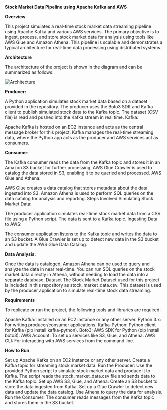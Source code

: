 **Stock Market Data Pipeline using Apache Kafka and AWS**

**Overview**

This project simulates a real-time stock market data streaming pipeline using Apache Kafka and various AWS services. The primary objective is to ingest, process, and store stock market data for analysis using tools like AWS Glue and Amazon Athena. This pipeline is scalable and demonstrates a typical architecture for real-time data processing using distributed systems.

**Architecture**

The architecture of the project is shown in the diagram and can be summarized as follows:

![Architecture](https://github.com/user-attachments/assets/233a9c2d-9fc2-475c-b056-3f090dc719bc)


**Producer:**

A Python application simulates stock market data based on a dataset provided in the repository.
The producer uses the Boto3 SDK and Kafka client to publish simulated stock data to the Kafka topic.
The dataset (CSV file) is read and pushed into the Kafka stream in real time.
Kafka:

Apache Kafka is hosted on an EC2 instance and acts as the central message broker for this project.
Kafka manages the real-time streaming data, where the Python app acts as the producer and AWS services act as consumers.

**Consumer:**

The Kafka consumer reads the data from the Kafka topic and stores it in an Amazon S3 bucket for further processing.
AWS Glue Crawler is used to catalog the data stored in S3, enabling it to be queried and processed.
AWS Glue and Athena:

AWS Glue creates a data catalog that stores metadata about the data ingested into S3.
Amazon Athena is used to perform SQL queries on the data catalog for analysis and reporting.
Steps Involved
Simulating Stock Market Data:

The producer application simulates real-time stock market data from a CSV file using a Python script.
The data is sent to a Kafka topic.
Ingesting Data to AWS:

The consumer application listens to the Kafka topic and writes the data to an S3 bucket.
A Glue Crawler is set up to detect new data in the S3 bucket and update the AWS Glue Data Catalog.

**Data Analysis:**

Once the data is cataloged, Amazon Athena can be used to query and analyze the data in near real-time.
You can run SQL queries on the stock market data directly in Athena, without needing to load the data into a separate database.
Dataset
The Stock Market Dataset used for this project is included in this repository as stock_market_data.csv. This dataset is used by the producer application to simulate real-time stock data streaming.

**Requirements**

To replicate or run the project, the following tools and libraries are required:

Apache Kafka: Installed on an EC2 instance or any other server.
Python 3.x: For writing producer/consumer applications.
Kafka-Python: Python client for Kafka (pip install kafka-python).
Boto3: AWS SDK for Python (pip install boto3).
AWS Account: To set up services like S3, Glue, and Athena.
AWS CLI: For interacting with AWS services from the command line.

**How to Run**

Set up Apache Kafka on an EC2 instance or any other server. Create a Kafka topic for streaming stock market data.
Run the Producer: Use the provided Python script to simulate stock market data and produce it to Kafka.
The script reads the stock_market_data.csv file and sends data to the Kafka topic.
Set up AWS S3, Glue, and Athena:
Create an S3 bucket to store the data ingested from Kafka.
Set up a Glue Crawler to detect new data and update the data catalog.
Use Athena to query the data for analysis.
Run the Consumer: The consumer reads messages from the Kafka topic and stores them in the S3 bucket.


